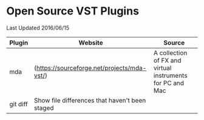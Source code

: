 Open Source VST Plugins
===================
Last Updated 2016/06/15

| Plugin | Website | Source
| --- | --- |--- |
| mda | (https://sourceforge.net/projects/mda-vst/) | A collection of FX and virtual instruments for PC and Mac |
| git diff | Show file differences that haven't been staged |